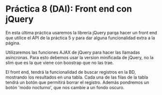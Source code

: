 # Práctica 8 (DAI): Front end con jQuery
En esta última práctica usaremos la librería jQuery parqa hacer un front end que utilice el API de la práctica 5 y para dar alguna funcionalidad extra a la página.

Utilizaremos las funciones AJAX de jQuery para hacer las llamadas asíncronas. Para esto debemos usar la version minificada de jQuery, no la slim que es la que viene con boostrap que no las trae.

El front end, tendrá la funcionalidad de buscar registros en la BD, mostrando los resultados en una tabla. Cada una de las filas de la tabla tendrá un botón que permitirá borrar el registro. Además pondremos un botón 'modo nocturno', que nos cambie a un fondo oscuro.
